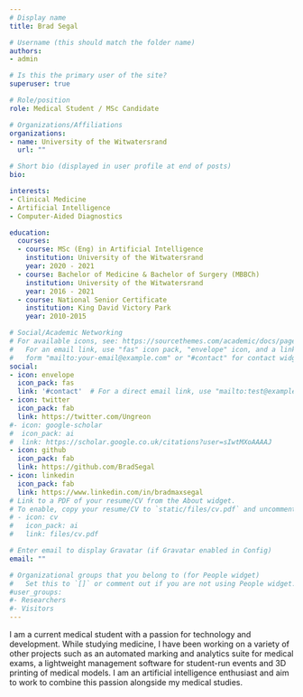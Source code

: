 ```yaml
---
# Display name
title: Brad Segal

# Username (this should match the folder name)
authors:
- admin

# Is this the primary user of the site?
superuser: true

# Role/position
role: Medical Student / MSc Candidate

# Organizations/Affiliations
organizations:
- name: University of the Witwatersrand
  url: ""

# Short bio (displayed in user profile at end of posts)
bio: 

interests:
- Clinical Medicine
- Artificial Intelligence
- Computer-Aided Diagnostics

education:
  courses:
  - course: MSc (Eng) in Artificial Intelligence
    institution: University of the Witwatersrand
    year: 2020 - 2021
  - course: Bachelor of Medicine & Bachelor of Surgery (MBBCh)
    institution: University of the Witwatersrand
    year: 2016 - 2021
  - course: National Senior Certificate
    institution: King David Victory Park
    year: 2010-2015

# Social/Academic Networking
# For available icons, see: https://sourcethemes.com/academic/docs/page-builder/#icons
#   For an email link, use "fas" icon pack, "envelope" icon, and a link in the
#   form "mailto:your-email@example.com" or "#contact" for contact widget.
social:
- icon: envelope
  icon_pack: fas
  link: '#contact'  # For a direct email link, use "mailto:test@example.org".
- icon: twitter
  icon_pack: fab
  link: https://twitter.com/Ungreon
#- icon: google-scholar
#  icon_pack: ai
#  link: https://scholar.google.co.uk/citations?user=sIwtMXoAAAAJ
- icon: github
  icon_pack: fab
  link: https://github.com/BradSegal
- icon: linkedin
  icon_pack: fab
  link: https://www.linkedin.com/in/bradmaxsegal
# Link to a PDF of your resume/CV from the About widget.
# To enable, copy your resume/CV to `static/files/cv.pdf` and uncomment the lines below.
# - icon: cv
#   icon_pack: ai
#   link: files/cv.pdf

# Enter email to display Gravatar (if Gravatar enabled in Config)
email: ""

# Organizational groups that you belong to (for People widget)
#   Set this to `[]` or comment out if you are not using People widget.
#user_groups:
#- Researchers
#- Visitors
---
```


I am a current medical student with a passion for technology and development. While studying medicine, I have been working on a variety of other projects such as an automated marking and analytics suite for medical exams, a lightweight management software for student-run events and 3D printing of medical models. I am an artificial intelligence enthusiast and aim to work to combine this passion alongside my medical studies.
